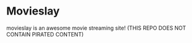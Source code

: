 # Movieslay
movieslay is an awesome movie streaming site! (THIS REPO DOES NOT CONTAIN PIRATED CONTENT)
